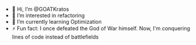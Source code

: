 - 👋 Hi, I’m @GOATKratos
- 👀 I’m interested in refactoring  
- 🌱 I’m currently learning Optimization 
- ⚡ Fun fact: I once defeated the God of
    War himself. Now, I'm conquering lines
    of code instead of battlefields
